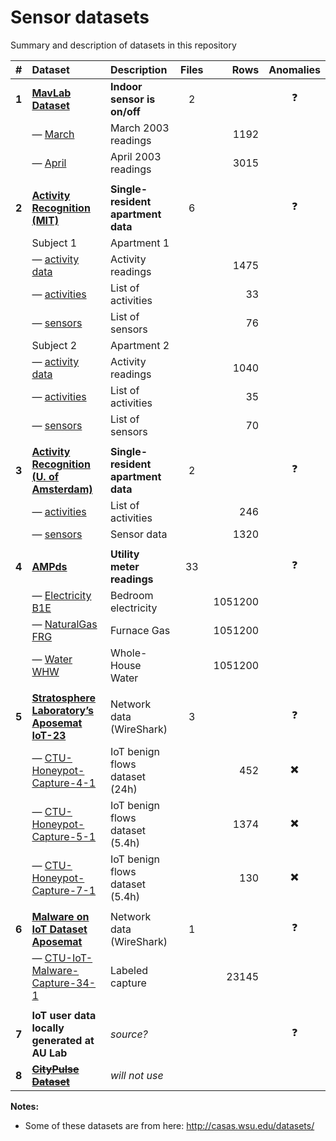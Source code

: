 # Sensor datasets

Summary and description of datasets in this repository

|   #   | Dataset                                                                   | Description                        | Files |    Rows |        Anomalies         | 
|:-----:|:--------------------------------------------------------------------------|:-----------------------------------|:-----:|--------:|:------------------------:|
| **1** | **[MavLab Dataset](mavlab)**                                              | **Indoor sensor is on/off**        |   2   |         |        :question:        |
|       | — [March](mavlab/2003_march.csv)                                          | March 2003 readings                |       |    1192 |                          |
|       | — [April](mavlab/2003_april.csv)                                          | April 2003 readings                |       |    3015 |                          | 
|       |                                                                           |                                    |       |         |                          |
| **2** | **[Activity Recognition (MIT)](ar-mit)**                                  | **Single-resident apartment data** |   6   |         |        :question:        |
|       | Subject 1                                                                 | Apartment 1                        |       |         |                          |
|       | — [activity data](ar-mit/1_activities_data.csv)                           | Activity readings                  |       |    1475 |                          |
|       | — [activities](ar-mit/1_activities.csv)                                   | List of activities                 |       |      33 |                          |
|       | — [sensors](ar-mit/1_sensors.csv)                                         | List of sensors                    |       |      76 |                          |
|       | Subject 2                                                                 | Apartment 2                        |       |         |                          |
|       | — [activity data](ar-mit/2_activities_data.csv)                           | Activity readings                  |       |    1040 |                          |
|       | — [activities](ar-mit/2_activities.csv)                                   | List of activities                 |       |      35 |                          |
|       | — [sensors](ar-mit/2_sensors.csv)                                         | List of sensors                    |       |      70 |                          |
|       |                                                                           |                                    |       |         |                          |
| **3** | **[Activity Recognition (U. of Amsterdam)](ar-ams)**                      | **Single-resident apartment data** |   2   |         |        :question:        |
|       | — [activities](ar-ams/activities.csv)                                     | List of activities                 |       |     246 |                          |
|       | — [sensors](ar-ams/sensors.csv)                                           | Sensor data                        |       |    1320 |                          |
|       |                                                                           |                                    |       |         |                          |
| **4** | **[AMPds](ampds)**                                                        | **Utility meter readings**         |  33   |         |        :question:        |
|       | — [Electricity B1E](ampds/Electricity_B1E-1.csv)                          | Bedroom electricity                |       | 1051200 |                          |
|       | — [NaturalGas FRG](ampds/NaturalGas_FRG-1.csv)                            | Furnace Gas                        |       | 1051200 |                          |
|       | — [Water WHW](ampds/Water_WHW-1.csv)                                      | Whole-House Water                  |       | 1051200 |                          |
|       |                                                                           |                                    |       |         |                          |
| **5** | **[Stratosphere Laboratory’s Aposemat IoT-23](iot-23)**                   | Network data (WireShark)           |   3   |         |        :question:        |
|       | — [CTU-Honeypot-Capture-4-1](iot-23/CTU-Honeypot-Capture-4-1-labeled.csv) | IoT benign flows dataset (24h)     |       |     452 | :heavy_multiplication_x: |
|       | — [CTU-Honeypot-Capture-5-1](iot-23/CTU-Honeypot-Capture-5-1-labeled.csv) | IoT benign flows dataset (5.4h)    |       |    1374 | :heavy_multiplication_x: |
|       | — [CTU-Honeypot-Capture-7-1](iot-23/CTU-Honeypot-Capture-7-1-labeled.csv) | IoT benign flows dataset (5.4h)    |       |     130 | :heavy_multiplication_x: |
|       |                                                                           |                                    |       |         |                          |
| **6** | **[Malware on IoT Dataset Aposemat](malware)**                            | Network data (WireShark)           |   1   |         |        :question:        |
|       | — [CTU-IoT-Malware-Capture-34-1](malware/34-1-conn.log.labeled.csv)       | Labeled capture                    |       |   23145 |                          |
|       |                                                                           |                                    |       |         |                          |
| **7** | **IoT user data locally generated at AU Lab**                             | _source?_                          |       |         |        :question:        |
| **8** | **[~~CityPulse Dataset~~][CityPulse]**                                    | _will not use_                     |       |         |                          |


**Notes:**

- Some of these datasets are from here: <http://casas.wsu.edu/datasets/>

[CityPulse]: http://iot.ee.surrey.ac.uk:8080/datasets.html
